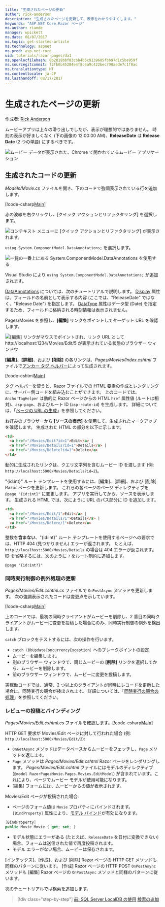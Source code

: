 ```yaml
---
title: "生成されたページの更新"
author: rick-anderson
description: "生成されたページを更新して、表示をわかりやすくします。"
keywords: "ASP.NET Core,Razor ページ"
ms.author: riande
manager: wpickett
ms.date: 08/07/2017
ms.topic: get-started-article
ms.technology: aspnet
ms.prod: asp.net-core
uid: tutorials/razor-pages/da1
ms.openlocfilehash: 8b2018bbf83cbb4b5c9139605fbb97d1c5be959f
ms.sourcegitcommit: f2fb0b45284e4f8c4a9c422bec790aede7c1f0ac
ms.translationtype: HT
ms.contentlocale: ja-JP
ms.lasthandoff: 08/17/2017
---
```

# <a name="updating-the-generated-pages"></a>生成されたページの更新

作成者: [Rick Anderson](https://twitter.com/RickAndMSFT)

ムービーアプリは上々の滑り出しでしたが、表示が理想的ではありません。 時刻の表示が好ましくなく (下の画像の 12:00:00 AM)、**ReleaseDate** は **Release Date** (2 つの単語) にするべきです。

![ムービー データが表示された、Chrome で開かれているムービー アプリケーション](sql/_static/m55.png)

## <a name="update-the-generated-code"></a>生成されたコードの更新

*Models/Movie.cs* ファイルを開き、下のコードで強調表示されている行を追加します。

[!code-csharp[Main](razor-pages-start/sample/RazorPagesMovie/Models/MovieDate.cs?name=snippet_1&highlight=10-11)]

赤の波線を右クリックし、[クイック アクションとリファクタリング] を選択します。

  ![コンテキスト メニューに **[クイック アクションとリファクタリング]** が表示されます。](da1/qa.png)


`using System.ComponentModel.DataAnnotations;` を選択します。

  ![一覧の一番上にある System.ComponentModel.DataAnnotations を使用する](da1/da.png)

  Visual Studio により `using System.ComponentModel.DataAnnotations;` が追加されます。

[DataAnnotations](http://msdn.microsoft.com/library/system.componentmodel.dataannotations.aspx) については、次のチュートリアルで説明します。 [Display](https://msdn.microsoft.com/library/system.componentmodel.dataannotations.displayattribute.aspx) 属性は、フィールドの名前として表示する内容 (ここでは、"ReleaseDate" ではなく、"Release Date") を指定します。 [DataType](https://msdn.microsoft.com/library/system.componentmodel.dataannotations.datatypeattribute.aspx) 属性はデータ型 (Date) を指定するため、フィールドに格納される時刻情報は表示されません。

Pages/Movies を参照し、**[編集]** リンクをポイントしてターゲット URL を確認します。

![[編集] リンクがマウスでポイントされ、リンク URL として http://localhost:1234/Movies/Edit/5 が表示されている状態のブラウザー ウィンドウ](da1/edit7.png)

**[編集]**、**[詳細]**、および **[削除]** の各リンクは、*Pages/Movies/Index.cshtml* ファイルで[アンカー タグ ヘルパー](xref:mvc/views/tag-helpers/builtin-th/AnchorTagHelper)によって生成されます。

[!code-cshtml[Main](razor-pages-start\snapshot_sample\RazorPagesMovie\Pages\Movie\Index.cshtml?highlight=16-18&range=32-)]

[タグ ヘルパー](xref:mvc/views/tag-helpers/intro)を使うと、Razor ファイルでの HTML 要素の作成とレンダリングに、サーバー側コードを組み込むことができます。 上のコードでは、`AnchorTagHelper` は動的に Razor ページからの HTML `href` 属性値 (ルートは相対)、`asp-page`、およびルート ID (`asp-route-id`) を生成します。 詳細については、「[ページの URL の生成](xref:mvc/razor-pages/index#url-generation-for-pages)」を参照してください。

お好みのブラウザーから **[ソースの表示]** を使用して、生成されたマークアップを確認します。 生成された HTML の部分を以下に示します。

```html
<td>
  <a href="/Movies/Edit?id=1">Edit</a> |
  <a href="/Movies/Details?id=1">Details</a> |
  <a href="/Movies/Delete?id=1">Delete</a>
</td>

```

動的に生成されたリンクは、クエリ文字列を含むムービー ID を渡します (例: `http://localhost:5000/Movies/Details?id=2`)。 

"{id:int}" ルート テンプレートを使用するには、[編集]、[詳細]、および [削除] Razor ページを更新します。 これらの各ページのページ ディレクティブを `@page "{id:int}"` に変更します。 アプリを実行してから、ソースを表示します。 生成される HTML では、次にように URL のパス部分に ID を追加します。

```html
<td>
  <a href="/Movies/Edit/1">Edit</a> |
  <a href="/Movies/Details/1">Details</a> |
  <a href="/Movies/Delete/1">Delete</a>
</td>
```

整数を**含まない**、"{id:int}" ルート テンプレートを使用するページへの要求では、HTTP 404 (見つかりません) エラーが返されます。 たとえば、`http://localhost:5000/Movies/Details` の場合は 404 エラーが返されます。 ID を省略するには、次のように `?` をルート制約に追加します。

 ```cshtml
@page "{id:int?}"
```

### <a name="update-concurrency-exception-handling"></a>同時実行制御の例外処理の更新

*Pages/Movies/Edit.cshtml.cs* ファイルで `OnPostAsync` メソッドを更新します。 次の強調表示されたコードは変更点を示しています。

[!code-csharp[Main](razor-pages-start/snapshot_sample/RazorPagesMovie/Pages/Movie/Edit.cshtml.cs?name=snippet1&highlight=17-24)]

上のコードでは、最初の同時クライアントがムービーを削除し、2 番目の同時クライアントがムービーに変更を投稿した場合にのみ、同時実行制御の例外を検出します。

`catch` ブロックをテストするには、次の操作を行います。

* `catch (DbUpdateConcurrencyException)` へのブレークポイントの設定
* ムービーを編集します。
* 別のブラウザー ウィンドウで、同じムービーの **[削除]** リンクを選択してから、ムービーを削除します。
* 前のブラウザー ウィンドウで、ムービーに変更を投稿します。

実稼働コードでは、通常、2 つ以上のクライアントが同時にレコードを更新した場合に、同時実行の競合が検出されます。 詳細については、「[同時実行の競合の処理](xref:data/ef-mvc/concurrency)」を参照してください。

### <a name="posting-and-binding-review"></a>レビューの投稿とバインディング

*Pages/Movies/Edit.cshtml.cs* ファイルを確認します。[!code-csharp[Main](razor-pages-start/snapshot_sample/RazorPagesMovie/Pages/Movie/Edit.cshtml.cs?name=snippet2)]

HTTP GET 要求が Movies/Edit ページに対して行われた場合 (例: `http://localhost:5000/Movies/Edit/2`):

* `OnGetAsync` メソッドはデータベースからムービーをフェッチし、`Page` メソッドを返します。 
* `Page` メソッドは *Pages/Movies/Edit.cshtml* Razor ページをレンダリングします。 *Pages/Movies/Edit.cshtml* ファイルにはモデルのディレクティブ (`@model RazorPagesMovie.Pages.Movies.EditModel`) が含まれています。これにより、ページでムービー モデルが使用可能になります。
* [編集] フォームには、ムービーからの値が表示されます。

Movies/Edit ページが投稿された場合:

* ページのフォーム値は `Movie` プロパティにバインドされます。 `[BindProperty]` 属性により、[モデル バインド](xref:mvc/models/model-binding)が有効になります。

```csharp
[BindProperty]
public Movie Movie { get; set; }
```

* モデル状態にエラーがある (たとえば、`ReleaseDate` を日付に変換できない) 場合、フォームは送信された値で再度投稿されます。
* モデル エラーがない場合、ムービーは保存されます。

[インデックス]、[作成]、および [削除] Razor ページの HTTP GET メソッドも同様のパターンに従います。 [作成] Razor ページの HTTP POST `OnPostAsync` メソッドも [編集] Razor ページの `OnPostAsync` メソッドと同様のパターンに従います。

次のチュートリアルでは検索を追加します。

>[!div class="step-by-step"]
[前: SQL Server LocalDB の使用](xref:tutorials/razor-pages/sql)
[検索の追加](xref:tutorials/razor-pages/search)
